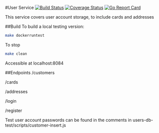 #User Service
[![Build Status](https://travis-ci.org/microservices-demo/user.svg?branch=master)](https://travis-ci.org/microservices-demo/user)
[![Coverage Status](https://coveralls.io/repos/github/microservices-demo/user/badge.svg?branch=master)](https://coveralls.io/github/microservices-demo/user?branch=master)
[![Go Report Card](https://goreportcard.com/badge/github.com/microservices-demo/user)](https://goreportcard.com/report/github.com/microservices-demo/user)

This service covers user account storage, to include cards and addresses

##Build
To build a local testing version:


```bash
make dockerruntest

```

To stop 

```bash
make clean

```

Accessible at localhost:8084

##Endpoints
/customers

/cards

/addresses

/login

/register

Test user account passwords can be found in the comments in users-db-test/scripts/customer-insert.js
